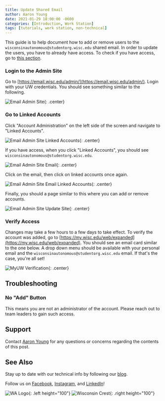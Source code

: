 ```yaml
---
title: Update Shared Email
author: Aaron Young
date: 2021-01-29 18:00:00 -0600
categories: [Introduction, Work Station]
tags: [tutorials, work station, non-technical]
---
```


This guide is to help document how to add or remove users to the `wisconsinautonomous@studentorg.wisc.edu` shared email. In order to update the users, you have to already have access. To check if you have access, go to [this section](#verify-access).
### Login to the Admin Site

Go to [https://email.wisc.edu/admin/](https://email.wisc.edu/admin/). Login with your UW credentials. You should see something similar to the following.

![Email Admin Site](/assets/img/fundamentals/email_admin_site.png){: .center}

### Go to Linked Accounts

Click "Account Administration" on the left side of the screen and navigate to "Linked Accounts".

![Email Admin Site Linked Accounts](/assets/img/fundamentals/email_admin_site_linked_accounts.png){: .center}

If you have access, when you click "Linked Accounts", you should see `wisconsinautonomous@studentorg.wisc.edu`.

![Email Admin Site Email](/assets/img/fundamentals/email_admin_site_linked_account_email.png){: .center}

Click on the email, then click on linked accounts once again.

![Email Admin Site Email Linked Accounts](/assets/img/fundamentals/email_admin_linked_account_email.png){: .center}

Finally, you should a page similar to this where you can add or remove accounts.

![Email Admin Site Update Site](/assets/img/fundamentals/email_admin_names.png){: .center}

### Verify Access

Changes may take a few hours to a few days to take effect. To verify the account was added, go to [https://my.wisc.edu/web/expanded](https://my.wisc.edu/web/expanded). You should see an email card similar to the one below. A drop down menu should be available with your personal email and the `wisconsinautonomous@studentorg.wisc.edu` email. If that's the case, you're all set!

![MyUW Verification](/assets/img/fundamentals/myuw_email_dropdown.png){: .center}

## Troubleshooting

### No "Add" Button

This means you are not an administrator of the account. Please reach out to team leaders to gain such access.

## Support

Contact [Aaron Young](mailto:aryoung5@wisc.edu) for any questions or concerns regarding the contents of this post.

## See Also

Stay up to date with our technical info by following our [blog](https://www.wisconsinautonomous.org/blog).

Follow us on [Facebook](https://www.facebook.com/wisconsinautonomous/), [Instagram](https://www.instagram.com/wisconsinautonomous/), and [LinkedIn](https://www.linkedin.com/company/wisconsin-autonomous/about/)!

![WA Logo](/assets/img/logos/wa-white.png){: .left height="100"}
![Wisconsin Crest](/assets/img/logos/uw-crest.png){: .right height="100"}